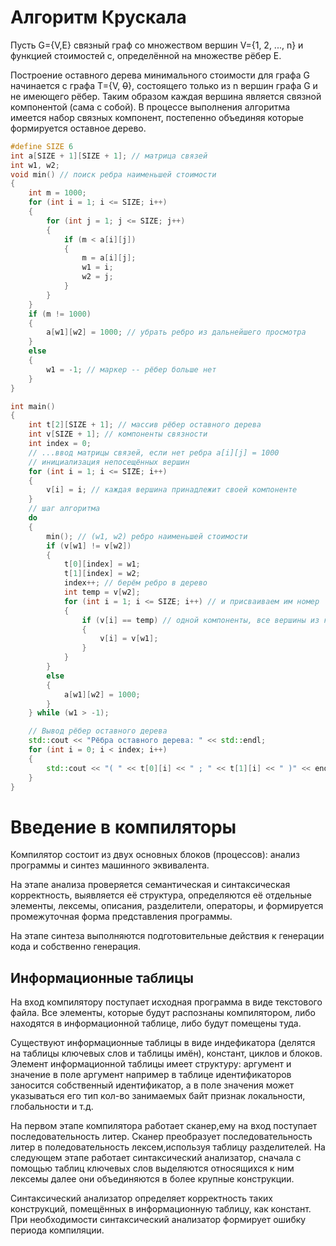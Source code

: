 # Алгоритм Крускала

Пусть G={V,E} связный граф со множеством вершин V={1, 2, ..., n} и функцией стоимостей c, определённой на множестве рёбер E.

Построение оставного дерева минимального стоимости для графа G начинается с графа T={V, ~~0~~}, состоящего только из n вершин графа G и не имеющего рёбер. Таким образом каждая вершина является связной
компонентой (сама с собой). В процессе выполнения алгоритма имеется набор связных компонент, постепенно объединяя которые формируется оставное дерево.

```cpp
#define SIZE 6
int a[SIZE + 1][SIZE + 1]; // матрица связей
int w1, w2;
void min() // поиск ребра наименьшей стоимости
{
	int m = 1000;
	for (int i = 1; i <= SIZE; i++)
	{
		for (int j = 1; j <= SIZE; j++)
		{
			if (m < a[i][j])
			{
				m = a[i][j];
				w1 = i;
				w2 = j;
			}
		}
	}
	if (m != 1000)
	{
		a[w1][w2] = 1000; // убрать ребро из дальнейшего просмотра
	}
	else
	{
		w1 = -1; // маркер -- рёбер больше нет
	}
}

int main()
{
	int t[2][SIZE + 1]; // массив рёбер оставного дерева
	int v[SIZE + 1]; // компоненты связности
	int index = 0;
	// ...ввод матрицы связей, если нет ребра a[i][j] = 1000
	// инициализация непосещённых вершин
	for (int i = 1; i <= SIZE; i++)
	{
		v[i] = i; // каждая вершина принадлежит своей компоненте
	}
	// шаг алгоритма
	do
	{
		min(); // (w1, w2) ребро наименьшей стоимости
		if (v[w1] != v[w2])
		{
			t[0][index] = w1;
			t[1][index] = w2;
			index++; // берём ребро в дерево
			int temp = v[w2];
			for (int i = 1; i <= SIZE; i++) // и присваиваем им номер
			{
				if (v[i] == temp) // одной компоненты, все вершины из компоненты w2
				{
					v[i] = v[w1];
				}
			}
		}
		else
		{
			a[w1][w2] = 1000;
		}
	} while (w1 > -1);

	// Вывод рёбер оставного дерева
	std::cout << "Рёбра оставного дерева: " << std::endl;
	for (int i = 0; i < index; i++)
	{
		std::cout << "( " << t[0][i] << " ; " << t[1][i] << " )" << endl;
	}
}
```

# Введение в компиляторы

Компилятор состоит из двух основных блоков (процессов): анализ программы и синтез машинного эквивалента.

На этапе анализа проверяется семантическая и синтаксическая корректность, выявляется её структура, определяются её отдельные элементы, лексемы, описания, разделители, операторы, и формируется промежуточная
форма представления программы.

На этапе синтеза выполняются подготовительные действия к генерации кода и собственно генерация.

## Информационные таблицы

На вход компилятору поступает исходная программа в виде текстового файла. Все элементы, которые будут распознаны компилятором, либо находятся в информационной таблице, либо будут помещены туда.

Существуют информационные таблицы в виде индефикатора (делятся на таблицы ключевых слов и таблицы имён), констант, циклов и блоков. Элемент информационной таблицы имеет структуру: аргумент и значение в поле
аргумент например в таблице идентификаторов заносится собственный идентификатор, а в поле значения может указываться его тип кол-во занимаемых байт признак локальности, глобальности и т.д.

На первом этапе компилятора работает сканер,ему на вход поступает последовательность литер. Сканер преобразует последовательность литер в поледовательность лексем,используя таблицу разделителей. На следующем
этапе работает синтаксический анализатор, сначала с помощью таблиц ключевых слов выделяются относящихся к ним лексемы далее они объединяются в более крупные конструкции.

Синтаксический анализатор определяет корректность таких конструкций, помещённых в информационную таблицу, как констант. При необходимости синтаксический анализатор формирует ошибку периода компиляции.
